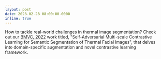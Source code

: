 ```yaml
---
layout: post
date: 2023-02-28 08:00:00-0000
inline: true
---
```


How to tackle real-world challenges in thermal image segmentation? Check out our <a href="/blog/2023/Semantic-Segmentation/">BMVC, 2022</a> work titled, "Self-Adversarial Multi-scale Contrastive Learning for Semantic Segmentation of Thermal Facial Images", that delves into domain-specific augmentation and novel contrastive learning framework.
